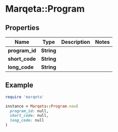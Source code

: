 # Marqeta::Program

## Properties

| Name | Type | Description | Notes |
| ---- | ---- | ----------- | ----- |
| **program_id** | **String** |  |  |
| **short_code** | **String** |  |  |
| **long_code** | **String** |  |  |

## Example

```ruby
require 'marqeta'

instance = Marqeta::Program.new(
  program_id: null,
  short_code: null,
  long_code: null
)
```

